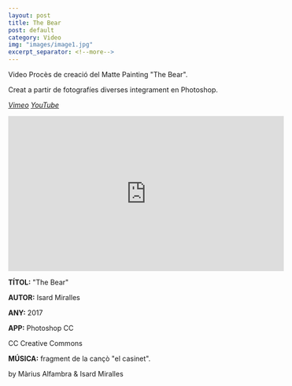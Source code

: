 ```yaml
---
layout: post
title: The Bear
post: default
category: Video
img: "images/image1.jpg"
excerpt_separator: <!--more-->
---
```


Video Procès de creació del Matte Painting "The Bear".

Creat a partir de fotografíes diverses integrament en Photoshop.

<em><u><a href="https://vimeo.com/216887355" title="Veure a Vimeo"><i class="icon-vimeo"></i> Vimeo</a></u></em>
<em><u><a href="https://www.youtube.com/Dp_kLXuZI6U" title="Veure a YouTube"><i class="icon-youtube"></i> YouTube</a></u></em>

<!--more-->

<div>
<iframe src="https://player.vimeo.com/video/216887355" width="560" height="315" frameborder="0" webkitallowfullscreen mozallowfullscreen allowfullscreen></iframe>
</div>


**TÍTOL:** "The Bear"

**AUTOR:** Isard Miralles

**ANY:** 2017

**APP:** Photoshop CC

CC Creative Commons

**MÚSICA:** fragment de la cançò "el casinet".

by Màrius Alfambra & Isard Miralles